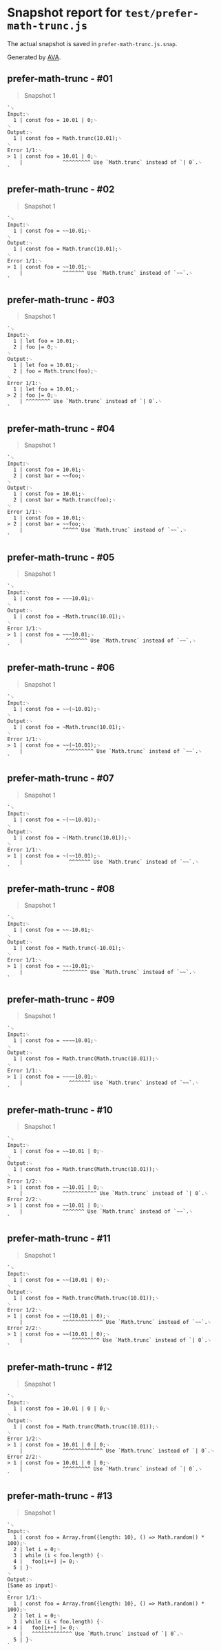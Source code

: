 # Snapshot report for `test/prefer-math-trunc.js`

The actual snapshot is saved in `prefer-math-trunc.js.snap`.

Generated by [AVA](https://avajs.dev).

## prefer-math-trunc - #01

> Snapshot 1

    `␊
    Input:␊
      1 | const foo = 10.01 | 0;␊
    ␊
    Output:␊
      1 | const foo = Math.trunc(10.01);␊
    ␊
    Error 1/1:␊
    > 1 | const foo = 10.01 | 0;␊
        |             ^^^^^^^^^ Use `Math.trunc` instead of `| 0`.␊
    `

## prefer-math-trunc - #02

> Snapshot 1

    `␊
    Input:␊
      1 | const foo = ~~10.01;␊
    ␊
    Output:␊
      1 | const foo = Math.trunc(10.01);␊
    ␊
    Error 1/1:␊
    > 1 | const foo = ~~10.01;␊
        |             ^^^^^^^ Use `Math.trunc` instead of `~~`.␊
    `

## prefer-math-trunc - #03

> Snapshot 1

    `␊
    Input:␊
      1 | let foo = 10.01;␊
      2 | foo |= 0;␊
    ␊
    Output:␊
      1 | let foo = 10.01;␊
      2 | foo = Math.trunc(foo);␊
    ␊
    Error 1/1:␊
      1 | let foo = 10.01;␊
    > 2 | foo |= 0;␊
        | ^^^^^^^^ Use `Math.trunc` instead of `| 0`.␊
    `

## prefer-math-trunc - #04

> Snapshot 1

    `␊
    Input:␊
      1 | const foo = 10.01;␊
      2 | const bar = ~~foo;␊
    ␊
    Output:␊
      1 | const foo = 10.01;␊
      2 | const bar = Math.trunc(foo);␊
    ␊
    Error 1/1:␊
      1 | const foo = 10.01;␊
    > 2 | const bar = ~~foo;␊
        |             ^^^^^ Use `Math.trunc` instead of `~~`.␊
    `

## prefer-math-trunc - #05

> Snapshot 1

    `␊
    Input:␊
      1 | const foo = ~~~10.01;␊
    ␊
    Output:␊
      1 | const foo = ~Math.trunc(10.01);␊
    ␊
    Error 1/1:␊
    > 1 | const foo = ~~~10.01;␊
        |              ^^^^^^^ Use `Math.trunc` instead of `~~`.␊
    `

## prefer-math-trunc - #06

> Snapshot 1

    `␊
    Input:␊
      1 | const foo = ~~(~10.01);␊
    ␊
    Output:␊
      1 | const foo = ~Math.trunc(10.01);␊
    ␊
    Error 1/1:␊
    > 1 | const foo = ~~(~10.01);␊
        |              ^^^^^^^^^ Use `Math.trunc` instead of `~~`.␊
    `

## prefer-math-trunc - #07

> Snapshot 1

    `␊
    Input:␊
      1 | const foo = ~(~~10.01);␊
    ␊
    Output:␊
      1 | const foo = ~(Math.trunc(10.01));␊
    ␊
    Error 1/1:␊
    > 1 | const foo = ~(~~10.01);␊
        |               ^^^^^^^ Use `Math.trunc` instead of `~~`.␊
    `

## prefer-math-trunc - #08

> Snapshot 1

    `␊
    Input:␊
      1 | const foo = ~~-10.01;␊
    ␊
    Output:␊
      1 | const foo = Math.trunc(-10.01);␊
    ␊
    Error 1/1:␊
    > 1 | const foo = ~~-10.01;␊
        |             ^^^^^^^^ Use `Math.trunc` instead of `~~`.␊
    `

## prefer-math-trunc - #09

> Snapshot 1

    `␊
    Input:␊
      1 | const foo = ~~~~10.01;␊
    ␊
    Output:␊
      1 | const foo = Math.trunc(Math.trunc(10.01));␊
    ␊
    Error 1/1:␊
    > 1 | const foo = ~~~~10.01;␊
        |               ^^^^^^^ Use `Math.trunc` instead of `~~`.␊
    `

## prefer-math-trunc - #10

> Snapshot 1

    `␊
    Input:␊
      1 | const foo = ~~10.01 | 0;␊
    ␊
    Output:␊
      1 | const foo = Math.trunc(Math.trunc(10.01));␊
    ␊
    Error 1/2:␊
    > 1 | const foo = ~~10.01 | 0;␊
        |             ^^^^^^^^^^^ Use `Math.trunc` instead of `| 0`.␊
    Error 2/2:␊
    > 1 | const foo = ~~10.01 | 0;␊
        |             ^^^^^^^ Use `Math.trunc` instead of `~~`.␊
    `

## prefer-math-trunc - #11

> Snapshot 1

    `␊
    Input:␊
      1 | const foo = ~~(10.01 | 0);␊
    ␊
    Output:␊
      1 | const foo = Math.trunc(Math.trunc(10.01));␊
    ␊
    Error 1/2:␊
    > 1 | const foo = ~~(10.01 | 0);␊
        |             ^^^^^^^^^^^^^ Use `Math.trunc` instead of `~~`.␊
    Error 2/2:␊
    > 1 | const foo = ~~(10.01 | 0);␊
        |                ^^^^^^^^^ Use `Math.trunc` instead of `| 0`.␊
    `

## prefer-math-trunc - #12

> Snapshot 1

    `␊
    Input:␊
      1 | const foo = 10.01 | 0 | 0;␊
    ␊
    Output:␊
      1 | const foo = Math.trunc(Math.trunc(10.01));␊
    ␊
    Error 1/2:␊
    > 1 | const foo = 10.01 | 0 | 0;␊
        |             ^^^^^^^^^^^^^ Use `Math.trunc` instead of `| 0`.␊
    Error 2/2:␊
    > 1 | const foo = 10.01 | 0 | 0;␊
        |             ^^^^^^^^^ Use `Math.trunc` instead of `| 0`.␊
    `

## prefer-math-trunc - #13

> Snapshot 1

    `␊
    Input:␊
      1 | const foo = Array.from({length: 10}, () => Math.random() * 100);␊
      2 | let i = 0;␊
      3 | while (i < foo.length) {␊
      4 | 	foo[i++] |= 0;␊
      5 | }␊
    ␊
    Output:␊
    [Same as input]␊
    ␊
    Error 1/1:␊
      1 | const foo = Array.from({length: 10}, () => Math.random() * 100);␊
      2 | let i = 0;␊
      3 | while (i < foo.length) {␊
    > 4 | 	foo[i++] |= 0;␊
        | 	^^^^^^^^^^^^^ Use `Math.trunc` instead of `| 0`.␊
      5 | }␊
    `
